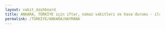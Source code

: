 ```yaml
---
layout: vakit_dashboard
title: ANKARA, TÜRKİYE için iftar, namaz vakitleri ve hava durumu - ilçe/eyalet seç
permalink: /TÜRKİYE/ANKARA/HAYMANA
---
```


<script type="text/javascript">
  var GLOBAL_COUNTRY = 'TÜRKİYE';
  var GLOBAL_CITY = 'ANKARA';
  var GLOBAL_STATE = 'HAYMANA';
  var lat = 72;
  var lon = 21;
</script>

